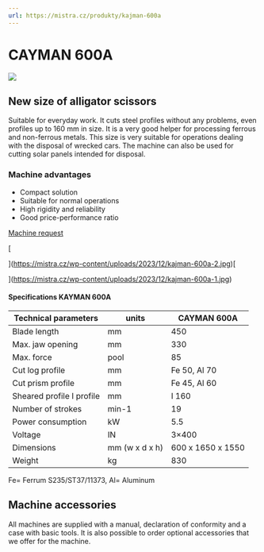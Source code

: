```yaml
---
url: https://mistra.cz/produkty/kajman-600a
---
```


# CAYMAN 600A

![](https://mistra.cz/wp-content/uploads/2023/12/kajman-600a-main2.jpg)

## New size of alligator scissors

Suitable for everyday work. It cuts steel profiles without any problems, even profiles up to 160 mm in size. It is a very good helper for processing ferrous and non-ferrous metals. This size is very suitable for operations dealing with the disposal of wrecked cars. The machine can also be used for cutting solar panels intended for disposal.  
  

### Machine advantages

- Compact solution
- Suitable for normal operations
- High rigidity and reliability
- Good price-performance ratio

[Machine request](https://mistra.cz/produkty/kajman-600a#poptavka)

[

](https://mistra.cz/wp-content/uploads/2023/12/kajman-600a-2.jpg)[

](https://mistra.cz/wp-content/uploads/2023/12/kajman-600a-1.jpg)

#### Specifications KAYMAN 600A

| Technical parameters | units | CAYMAN 600A |
| --- | --- | --- |
| Blade length | mm | 450 | 600 |
| Max. jaw opening | mm | 330 | 445 |
| Max. force | pool | 85 |
| Cut log profile | mm | Fe 50, Al 70 |
| Cut prism profile | mm | Fe 45, Al 60 |
| Sheared profile I profile | mm | I 160 |
| Number of strokes | min-1 | 19 |
| Power consumption | kW | 5.5 |
| Voltage | IN | 3×400 |
| Dimensions | mm (w x d x h) | 600 x 1650 x 1550 | 600x1800x1550 |
| Weight | kg | 830 | 870 |

Fe= Ferrum S235/ST37/11373, Al= Aluminum

## Machine accessories

All machines are supplied with a manual, declaration of conformity and a case with basic tools. It is also possible to order optional accessories that we offer for the machine.